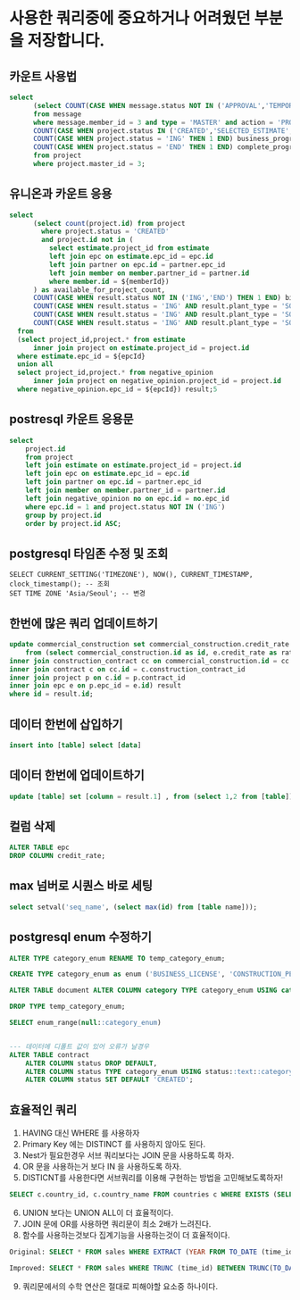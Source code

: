 # 사용한 쿼리중에 중요하거나 어려웠던 부분을 저장합니다.

## 카운트 사용법

```sql
select
      (select COUNT(CASE WHEN message.status NOT IN ('APPROVAL','TEMPORARY') THEN 1 END) confirm_progress_count
      from message
      where message.member_id = 3 and type = 'MASTER' and action = 'PROJECT'),
      COUNT(CASE WHEN project.status IN ('CREATED','SELECTED_ESTIMATE','CLOSE_BID') THEN 1 END) estimate_progress_count,
      COUNT(CASE WHEN project.status = 'ING' THEN 1 END) business_progress_count,
      COUNT(CASE WHEN project.status = 'END' THEN 1 END) complete_progress_count
      from project
      where project.master_id = 3;
```

## 유니온과 카운트 응용

```sql
select
      (select count(project.id) from project
        where project.status = 'CREATED'
        and project.id not in (
          select estimate.project_id from estimate
          left join epc on estimate.epc_id = epc.id
          left join partner on epc.id = partner.epc_id
          left join member on member.partner_id = partner.id
          where member.id = ${memberId})
      ) as available_for_project_count,
      COUNT(CASE WHEN result.status NOT IN ('ING','END') THEN 1 END) bidding_in_progress_count,
      COUNT(CASE WHEN result.status = 'ING' AND result.plant_type = 'SOLAR_HOUSE' THEN 1 END) developing_in_progress_HOUSE_count,
      COUNT(CASE WHEN result.status = 'ING' AND result.plant_type = 'SOLAR_BUILDING' THEN 1 END) developing_in_progress_BUILDING_count,
      COUNT(CASE WHEN result.status = 'ING' AND result.plant_type = 'SOLAR_LAND' THEN 1 END) developing_in_progress_LAND_count
  from
  (select project_id,project.* from estimate
      inner join project on estimate.project_id = project.id
  where estimate.epc_id = ${epcId}
  union all
  select project_id,project.* from negative_opinion
      inner join project on negative_opinion.project_id = project.id
  where negative_opinion.epc_id = ${epcId}) result;5
```

## postresql 카운트 응용문

```sql
select
    project.id
    from project
    left join estimate on estimate.project_id = project.id
    left join epc on estimate.epc_id = epc.id
    left join partner on epc.id = partner.epc_id
    left join member on member.partner_id = partner.id
    left join negative_opinion no on epc.id = no.epc_id
    where epc.id = 1 and project.status NOT IN ('ING')
    group by project.id
    order by project.id ASC;
```

## postgresql 타임존 수정 및 조회

```shell
SELECT CURRENT_SETTING('TIMEZONE'), NOW(), CURRENT_TIMESTAMP, clock_timestamp(); -- 조회
SET TIME ZONE 'Asia/Seoul'; -- 변경
```

## 한번에 많은 쿼리 업데이트하기

```sql
update commercial_construction set commercial_construction.credit_rate = result.rate
    from (select commercial_construction.id as id, e.credit_rate as rate from commercial_construction
inner join construction_contract cc on commercial_construction.id = cc.commercial_construction_id
inner join contract c on cc.id = c.construction_contract_id
inner join project p on c.id = p.contract_id
inner join epc e on p.epc_id = e.id) result
where id = result.id;
```

## 데이터 한번에 삽입하기

```sql
insert into [table] select [data]
```

## 데이터 한번에 업데이트하기

```sql
update [table] set [column = result.1] , from (select 1,2 from [table]) result where id = result.2
```

## 컬럼 삭제

```sql
ALTER TABLE epc
DROP COLUMN credit_rate;
```

## max 넘버로 시퀀스 바로 세팅

```sql
select setval('seq_name', (select max(id) from [table name]));
```

## postgresql enum 수정하기

```sql
ALTER TYPE category_enum RENAME TO temp_category_enum;

CREATE TYPE category_enum as enum ('BUSINESS_LICENSE', 'CONSTRUCTION_PERFORMANCE_DOCUMENT');

ALTER TABLE document ALTER COLUMN category TYPE category_enum USING category::text::category_enum;

DROP TYPE temp_category_enum;

SELECT enum_range(null::category_enum)


--- 데이터에 디폴트 값이 있어 오류가 날경우
ALTER TABLE contract
    ALTER COLUMN status DROP DEFAULT,
    ALTER COLUMN status TYPE category_enum USING status::text::category_enum,
    ALTER COLUMN status SET DEFAULT 'CREATED';
```

## 효율적인 쿼리

1. HAVING 대신 WHERE 를 사용하자
2. Primary Key 에는 DISTINCT 를 사용하지 않아도 된다.
3. Nest가 필요한경우 서브 쿼리보다는 JOIN 문을 사용하도록 하자.
4. OR 문을 사용하는거 보다 IN 을 사용하도록 하자.
5. DISTICNT를 사용한다면 서브쿼리를 이용해 구현하는 방법을 고민해보도록하자!

```sql
SELECT c.country_id, c.country_name FROM countries c WHERE EXISTS (SELECT 'X' FROM customers e WHERE e.country_id = c.country_id);
```

6. UNION 보다는 UNION ALL이 더 효율적이다.
7. JOIN 문에 OR를 사용하면 쿼리문이 최소 2배가 느려진다.
8. 함수를 사용하는것보다 집계기능을 사용하는것이 더 효율적이다.

```sql
Original: SELECT * FROM sales WHERE EXTRACT (YEAR FROM TO_DATE (time_id, 'DD-MON-RR')) = 2001 AND EXTRACT (MONTH FROM TO_DATE (time_id, 'DD-MON-RR')) = 12;

Improved: SELECT * FROM sales WHERE TRUNC (time_id) BETWEEN TRUNC(TO_DATE('12/01/2001', 'mm/dd/yyyy')) AND TRUNC (TO_DATE ('12/30/2001', 'mm/dd/yyyy'));
```

9. 쿼리문에서의 수학 연산은 절대로 피해야할 요소중 하나이다.
